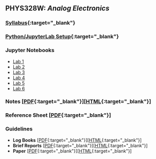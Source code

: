 ## PHYS328W: *Analog Electronics* 

### [Syllabus](syllabus.html){:target="_blank"}

### [Python/JupyterLab Setup](jupyter.html){:target="_blank"}

### Jupyter Notebooks
- [Lab 1](labs/PHYS328_Lab1.ipynb)
- [Lab 2](labs/PHYS328_Lab2.ipynb)
- [Lab 3](labs/PHYS328_Lab3.ipynb)
- [Lab 4](labs/PHYS328_Lab4.ipynb)
- [Lab 5](labs/PHYS328_Lab5.ipynb)
- [Lab 6](labs/PHYS328_Lab6.ipynb)

### Notes [[PDF](notes/p328_notes.pdf){:target="_blank"}][[HTML](notes/p328_notes/p328_notes.html){:target="_blank"}]

### Reference Sheet [[PDF](ref/p328_ref.pdf){:target="_blank"}]

### Guidelines
- **Log Books** [[PDF](guides/p328_log_guide.pdf){:target="_blank"}][[HTML](guides/p328_log_guide.html){:target="_blank"}]
- **Brief Reports** [[PDF](guides/p328_report_guide.pdf){:target="_blank"}][[HTML](guides/p328_report_guide.html){:target="_blank"}]
- **Paper** [[PDF](guides/p328_paper_guide.pdf){:target="_blank"}][[HTML](guides/p328_paper_guide.html){:target="_blank"}]
